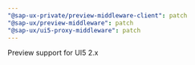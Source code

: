 ```yaml
---
"@sap-ux-private/preview-middleware-client": patch
"@sap-ux/preview-middleware": patch
"@sap-ux/ui5-proxy-middleware": patch
---
```


Preview support for UI5 2.x 
